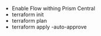 - Enable Flow withing Prism Central
- terraform init
- terraform plan
- terraform apply -auto-approve
